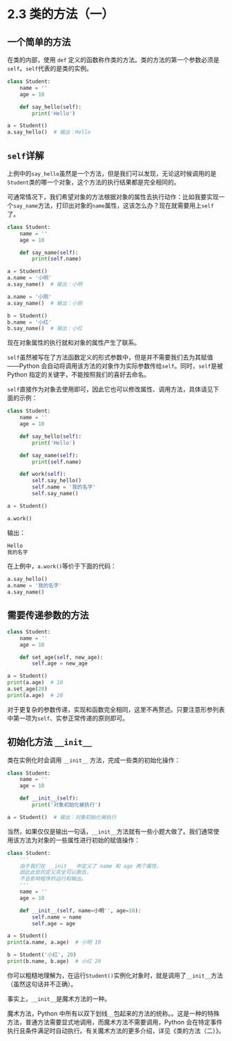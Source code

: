 # 2.3 类的方法（一）

## 一个简单的方法

在类的内部，使用 `def` 定义的函数称作类的方法。类的方法的第一个参数必须是`self`。`self`代表的是类的实例。

```python
class Student:
    name = ''
    age = 10

    def say_hello(self):
        print('Hello')

a = Student()
a.say_hello()  # 输出：Hello
```

## `self`详解

上例中的`say_hello`虽然是一个方法，但是我们可以发现，无论这时候调用的是`Student`类的哪一个对象，这个方法的执行结果都是完全相同的。

可通常情况下，我们希望对象的方法根据对象的属性去执行动作：比如我要实现一个`say_name`方法，打印出对象的`name`属性，这该怎么办？现在就需要用上`self`了。

```python
class Student:
    name = ''
    age = 10

    def say_name(self):
        print(self.name)

a = Student()
a.name = '小明'
a.say_name()  # 输出：小明

a.name = '小刚'
a.say_name()  # 输出：小刚

b = Student()
b.name = '小红'
b.say_name()  # 输出：小红
```

现在对象属性的执行就和对象的属性产生了联系。

`self`虽然被写在了方法函数定义的形式参数中，但是并不需要我们去为其赋值——Python 会自动将调用该方法的对象作为实际参数传给`self`。同时，`self`是被 Python 指定的关键字，不能按照我们的喜好去命名。

`self`直接作为对象去使用即可，因此它也可以修改属性、调用方法，具体请见下面的示例：

```python
class Student:
    name = ''
    age = 10

    def say_hello(self):
        print('Hello')

    def say_name(self):
        print(self.name)

    def work(self):
        self.say_hello()
        self.name = '我的名字'
        self.say_name()

a = Student()

a.work()
```

输出：

```python
Hello
我的名字
```

在上例中，`a.work()`等价于下面的代码：

```python
a.say_hello()
a.name = '我的名字'
a.say_name()
```

## 需要传递参数的方法

```python
class Student:
    name = ''
    age = 10

    def set_age(self, new_age):
        self.age = new_age

a = Student()
print(a.age)  # 10
a.set_age(20)
print(a.age)  # 20
```

对于更复杂的参数传递，实现和函数完全相同，这里不再赘述。只要注意形参列表中第一项为`self`、实参正常传递的原则即可。

## 初始化方法 `__init__`

类在实例化时会调用 `__init__` 方法，完成一些类的初始化操作：

```python
class Student:
    name = ''
    age = 10

    def __init__(self):
        print('对象初始化被执行')

a = Student()  # 输出：对象初始化被执行
```

当然，如果仅仅是输出一句话，`__init__`方法就有一些小题大做了。我们通常使用该方法为对象的一些属性进行初始的赋值操作：

```python
class Student:
    '''
    由于我们在 __init__ 中定义了 name 和 age 两个属性，
    因此此处的定义完全可以删去，
    不会影响程序的运行和输出。
    '''
    name = ''
    age = 10

    def __init__(self, name=小明'', age=10):
        self.name = name
        self.age = age

a = Student()
print(a.name, a.age)  # 小明 10

b = Student('小红', 20)
print(b.name, b.age)  # 小红 20
```

你可以粗糙地理解为，在运行`Student()`实例化对象时，就是调用了`__init__`方法（虽然这句话并不正确）。

事实上，`__init__`是魔术方法的一种。

魔术方法，Python 中所有以双下划线`__`包起来的方法的统称。。这是一种的特殊方法，普通方法需要显式地调用，而魔术方法不需要调用，Python 会在特定事件执行且条件满足时自动执行。有关魔术方法的更多介绍，详见《类的方法（二）》。
